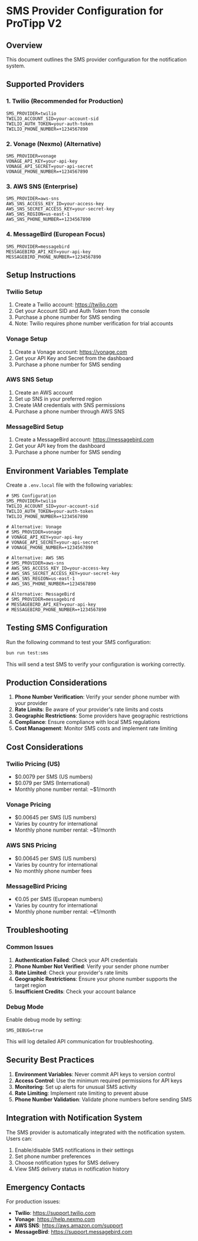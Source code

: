 # SMS Provider Configuration for ProTipp V2

## Overview
This document outlines the SMS provider configuration for the notification system.

## Supported Providers

### 1. Twilio (Recommended for Production)
```env
SMS_PROVIDER=twilio
TWILIO_ACCOUNT_SID=your-account-sid
TWILIO_AUTH_TOKEN=your-auth-token
TWILIO_PHONE_NUMBER=+1234567890
```

### 2. Vonage (Nexmo) (Alternative)
```env
SMS_PROVIDER=vonage
VONAGE_API_KEY=your-api-key
VONAGE_API_SECRET=your-api-secret
VONAGE_PHONE_NUMBER=+1234567890
```

### 3. AWS SNS (Enterprise)
```env
SMS_PROVIDER=aws-sns
AWS_SNS_ACCESS_KEY_ID=your-access-key
AWS_SNS_SECRET_ACCESS_KEY=your-secret-key
AWS_SNS_REGION=us-east-1
AWS_SNS_PHONE_NUMBER=+1234567890
```

### 4. MessageBird (European Focus)
```env
SMS_PROVIDER=messagebird
MESSAGEBIRD_API_KEY=your-api-key
MESSAGEBIRD_PHONE_NUMBER=+1234567890
```

## Setup Instructions

### Twilio Setup
1. Create a Twilio account: https://twilio.com
2. Get your Account SID and Auth Token from the console
3. Purchase a phone number for SMS sending
4. Note: Twilio requires phone number verification for trial accounts

### Vonage Setup
1. Create a Vonage account: https://vonage.com
2. Get your API Key and Secret from the dashboard
3. Purchase a phone number for SMS sending

### AWS SNS Setup
1. Create an AWS account
2. Set up SNS in your preferred region
3. Create IAM credentials with SNS permissions
4. Purchase a phone number through AWS SNS

### MessageBird Setup
1. Create a MessageBird account: https://messagebird.com
2. Get your API key from the dashboard
3. Purchase a phone number for SMS sending

## Environment Variables Template

Create a `.env.local` file with the following variables:

```env
# SMS Configuration
SMS_PROVIDER=twilio
TWILIO_ACCOUNT_SID=your-account-sid
TWILIO_AUTH_TOKEN=your-auth-token
TWILIO_PHONE_NUMBER=+1234567890

# Alternative: Vonage
# SMS_PROVIDER=vonage
# VONAGE_API_KEY=your-api-key
# VONAGE_API_SECRET=your-api-secret
# VONAGE_PHONE_NUMBER=+1234567890

# Alternative: AWS SNS
# SMS_PROVIDER=aws-sns
# AWS_SNS_ACCESS_KEY_ID=your-access-key
# AWS_SNS_SECRET_ACCESS_KEY=your-secret-key
# AWS_SNS_REGION=us-east-1
# AWS_SNS_PHONE_NUMBER=+1234567890

# Alternative: MessageBird
# SMS_PROVIDER=messagebird
# MESSAGEBIRD_API_KEY=your-api-key
# MESSAGEBIRD_PHONE_NUMBER=+1234567890
```

## Testing SMS Configuration

Run the following command to test your SMS configuration:

```bash
bun run test:sms
```

This will send a test SMS to verify your configuration is working correctly.

## Production Considerations

1. **Phone Number Verification**: Verify your sender phone number with your provider
2. **Rate Limits**: Be aware of your provider's rate limits and costs
3. **Geographic Restrictions**: Some providers have geographic restrictions
4. **Compliance**: Ensure compliance with local SMS regulations
5. **Cost Management**: Monitor SMS costs and implement rate limiting

## Cost Considerations

### Twilio Pricing (US)
- $0.0079 per SMS (US numbers)
- $0.079 per SMS (International)
- Monthly phone number rental: ~$1/month

### Vonage Pricing
- $0.00645 per SMS (US numbers)
- Varies by country for international
- Monthly phone number rental: ~$1/month

### AWS SNS Pricing
- $0.00645 per SMS (US numbers)
- Varies by country for international
- No monthly phone number fees

### MessageBird Pricing
- €0.05 per SMS (European numbers)
- Varies by country for international
- Monthly phone number rental: ~€1/month

## Troubleshooting

### Common Issues

1. **Authentication Failed**: Check your API credentials
2. **Phone Number Not Verified**: Verify your sender phone number
3. **Rate Limited**: Check your provider's rate limits
4. **Geographic Restrictions**: Ensure your phone number supports the target region
5. **Insufficient Credits**: Check your account balance

### Debug Mode

Enable debug mode by setting:
```env
SMS_DEBUG=true
```

This will log detailed API communication for troubleshooting.

## Security Best Practices

1. **Environment Variables**: Never commit API keys to version control
2. **Access Control**: Use the minimum required permissions for API keys
3. **Monitoring**: Set up alerts for unusual SMS activity
4. **Rate Limiting**: Implement rate limiting to prevent abuse
5. **Phone Number Validation**: Validate phone numbers before sending SMS

## Integration with Notification System

The SMS provider is automatically integrated with the notification system. Users can:

1. Enable/disable SMS notifications in their settings
2. Set phone number preferences
3. Choose notification types for SMS delivery
4. View SMS delivery status in notification history

## Emergency Contacts

For production issues:

- **Twilio**: https://support.twilio.com
- **Vonage**: https://help.nexmo.com
- **AWS SNS**: https://aws.amazon.com/support
- **MessageBird**: https://support.messagebird.com

